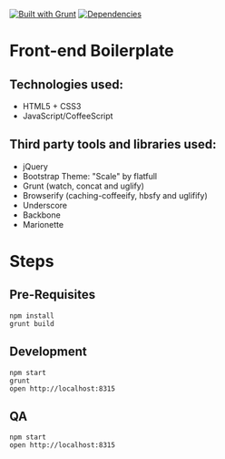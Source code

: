 [![Built with Grunt](https://cdn.gruntjs.com/builtwith.png)](http://gruntjs.com/)
[![Dependencies](https://david-dm.org/lgubenis/front-end-boilerplate.png)](https://david-dm.org/)

Front-end Boilerplate
=========================

Technologies used:
-
- HTML5 + CSS3
- JavaScript/CoffeeScript

Third party tools and libraries used:
-
- jQuery
- Bootstrap Theme: "Scale" by flatfull
- Grunt (watch, concat and uglify)
- Browserify (caching-coffeeify, hbsfy and uglifify)
- Underscore
- Backbone
- Marionette

Steps
=====

Pre-Requisites
-
```
npm install
grunt build
```

Development
-
```
npm start
grunt
open http://localhost:8315
```

QA
-
```
npm start
open http://localhost:8315
```
